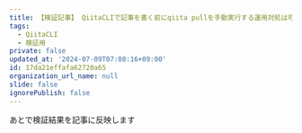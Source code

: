 ```yaml
---
title: 【検証記事】 QiitaCLIで記事を書く前にqiita pullを手動実行する運用対処は可能か？
tags:
  - QiitaCLI
  - 検証用
private: false
updated_at: '2024-07-09T07:08:16+09:00'
id: 17da21effafa62720a65
organization_url_name: null
slide: false
ignorePublish: false
---
```


あとで検証結果を記事に反映します
